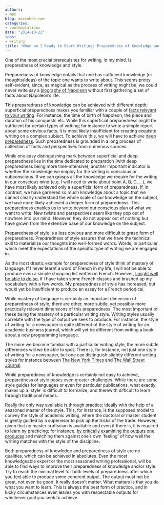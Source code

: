 ```yaml
---
authors:
- max
blog: maxrohde.com
categories:
- contemplations
date: "2014-10-22"
tags:
- writing
title: 'When am I Ready to Start Writing: Preparedness of Knowledge and Style'
---
```


One of the most crucial prerequisites for writing, in my mind, is preparedness of knowledge and style.

Preparedness of knowledge entails that one has sufficient knowledge (or thoughts/ideas) of the topic one wants to write about. This seems pretty self-evident, since, as magical as the process of writing might be, we could never write say a [biography of Napoleon](http://zhiv.wordpress.com/2012/12/03/a-short-biography-of-napoleon/) without first gathering a set of facts about Napoleon’s life.

This preparedness of knowledge can be achieved with different depth; superficial preparedness makes you familiar with a couple of [facts relevant to your writing](http://studentsrepublicsapienza.wordpress.com/2014/04/28/philippa-gregory-a-writer-who-blends-historical-facts-with-fiction/). For instance, the time of birth of Napoleon, the place and duration of his conquests etc. While this superficial preparedness might be sufficient for certain types of writing; for instance to write a simple report about some obvious facts; it is most likely insufficient for creating exquisite writing on a complex subject. To achieve this, we will have to achieve [deep preparedness](http://multimodalme.wordpress.com/2013/10/07/study-skills-turning-information-into-deep-knowledge/). Such preparedness is grounded in a long process of collection of facts and perspectives from numerous sources.

While one easy distinguishing mark between superficial and deep preparedness lies in the time dedicated to preparation (with deep preparedness being more time-intensive), another important indicator is whether the knowledge we employ for the writing is conscious or subconscious. If we can grasps all the knowledge we require for the writing in our conscious mind (e.g. I will need to write about point A, B, C, ...), we have most likely achieved only a superficial form of preparedness. If, in contrast, we have garnered so much knowledge about a topic that we cannot clearly understand the whole scale of our knowledge on the subject, we have more likely achieved a deeper form of preparedness. This preparedness enables us to write beyond our conscious plan of what we want to write. New twists and perspectives seem like they pop out of nowhere into our mind. However, they do not appear out of nothing but have grown from the extensive base of our knowledge on the subject.

Preparedness of style is a less obvious and more difficult to grasp form of preparedness. Preparedness of style assures that we have the technical skill to materialize our thoughts into well-formed words. Words, in particular, which meet the expectations of the specific type of writing we are engaged in.

As the most drastic example for preparedness of style think of mastery of language. If I never learnt a word of French in my life, I will not be able to produce even a simple shopping list written in French. However, [I might well be able to do so](http://thelinguistblogger.wordpress.com/2010/08/07/insights-on-quick-language-learning-techniques/), if I have taken some French classes and brushed up my vocabulary with a few words. My preparedness of style has increased, but would yet be insufficient to produce an essay for a French periodical.

While mastery of language is certainly an important dimension of preparedness of style, there are other, more subtle, yet possibly more practically relevant dimensions of this preparedness. The most important of these being the mastery of a particular writing style. Writing styles usually correlate with the type of output we seek to produce. For instance, the style of writing for a newspaper is quite different of the style of writing for an academic business journal, which will yet be different from writing a book about a new programming language.

The more we become familiar with a particular writing style, the more subtle differences will we be able to spot. There is, for instance, not just one style of writing for a newspaper, but one can distinguish slightly different writing styles for instance between [The New York Times](http://www.nytimes.com/) and [The Wall Street Journal](http://indo.wsj.com/home-page).

While preparedness of knowledge is certainly not easy to achieve, preparedness of style poses even greater challenges. While there are some style guides for languages or even for particular publications, what exactly makes up a 'style' is difficult to formalize; and therewith difficult to learn through traditional means.

Really the only way available is through practice; ideally with the help of a seasoned master of the style. This, for instance, is the supposed model to convey the style of academic writing, where the doctoral or master student is gently guided by a supervisor to pick up the tricks of the trade. However, given that no master craftsman is available and even if there is, it is required to learn by practicing; for instance, [by critically examining the outputs one produces](http://explorationsofstyle.com/2011/01/19/committing-to-extensive-revision/) and matching them against one’s own 'feeling' of how well the writing matches with the style of the discipline.

Both preparedness of knowledge and preparedness of style are no qualities, which can be achieved in absolutes. Even the most knowledgeable expert or the most seasoned writing professional, will be able to find ways to improve their preparedness of knowledge and/or style. Try to reach the minimal level for both levels of preparedness after which you feel able to produce some coherent output. The output must not be great, not even be good. It really doesn't matter. What matters is that you do what you want to learn. This is always the best form of practice, and in lucky circumstances even leaves you with respectable outputs for whichever goal you seek to achieve.